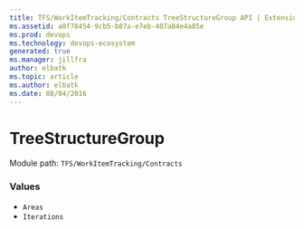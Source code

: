 ```yaml
---
title: TFS/WorkItemTracking/Contracts TreeStructureGroup API | Extensions for Azure DevOps Services
ms.assetid: a0f78454-9cb5-b87a-e7eb-407a84e4a85e
ms.prod: devops
ms.technology: devops-ecosystem
generated: true
ms.manager: jillfra
author: elbatk
ms.topic: article
ms.author: elbatk
ms.date: 08/04/2016
---
```


# TreeStructureGroup

Module path: `TFS/WorkItemTracking/Contracts`

### Values

* `Areas` 
* `Iterations` 

